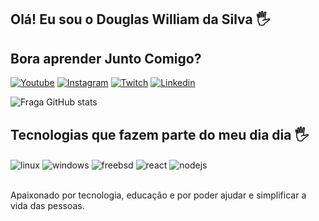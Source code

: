 ## Olá! Eu sou o Douglas William da Silva 🖐️

## Bora aprender Junto Comigo?


[![Youtube](https://img.shields.io/badge/YouTube-FF0000?style=for-the-badge&logo=youtube&logoColor=white)](https://youtube.com/c/sujeitoprogramador)
[![Instagram](https://img.shields.io/badge/Instagram-E4405F?style=for-the-badge&logo=instagram&logoColor=white)](https://instagram.com/douglas.william19)
[![Twitch](https://img.shields.io/badge/Twitch-9146FF?style=for-the-badge&logo=twitch&logoColor=white)](https://twitch.tv/fragabr)
[![Linkedin](https://img.shields.io/badge/LinkedIn-0077B5?style=for-the-badge&logo=linkedin&logoColor=white)](https://www.linkedin.com/in/douglas-william-da-silva-742938151/)

![Fraga GitHub stats](https://github-readme-stats.vercel.app/api?username=DouglasWilliam&show_icons=true&theme=dracula&count_private=true)


## Tecnologias que fazem parte do meu dia dia 🖐️

<div style="display: inline_block">
  <img align="center" alt="linux" src="https://img.shields.io/badge/Linux-FCC624?style=for-the-badge&logo=linux&logoColor=black" />
  <img align="center" alt="windows" src="https://img.shields.io/badge/Windows-0078D6?style=for-the-badge&logo=windows&logoColor=white" />
  <img align="center" alt="freebsd" src="https://img.shields.io/badge/freebsd-AB2B28?style=for-the-badge&logo=freebsd&logoColor=white" />
  <img align="center" alt="react" src="https://img.shields.io/badge/Microsoft_Azure-0089D6?style=for-the-badge&logo=microsoft-azure&logoColor=white" />
  <img align="center" alt="nodejs" src="https://img.shields.io/badge/MySQL-005C84?style=for-the-badge&logo=mysql&logoColor=white" />
</div><br/>

Apaixonado por tecnologia, educação e por poder ajudar e simplificar a vida das pessoas.


